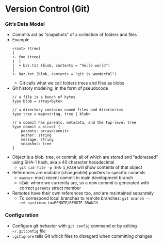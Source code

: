 # Version Control (Git)

### Git’s Data Model

- Commits act as “snapshots” of a collection of folders and files
- Example  
    ```
    <root> (tree)
    |
    +- foo (tree)
    |  |
    |  + bar.txt (blob, contents = "hello world")
    |
    +- baz.txt (blob, contents = "git is wonderful")
    ```  
    - Git calls what we call folders trees and files as blobs
- Git history modeling, in the form of pseudocode  
    ```
    // a file is a bunch of bytes
    type blob = array<byte>
    
    // a directory contains named files and directories
    type tree = map<string, tree | blob>
    
    // a commit has parents, metadata, and the top-level tree
    type commit = struct {
        parents: array<commit>
        author: string
        message: string
        snapshot: tree
    }
    ```  
- Object is a blob, tree, or commit, all of which are stored and “addressed” using SHA-1 hash, aka a 40 character hexadecimal
    - `git cat-file -p SHA-1_HASH` will show contents of that object
- References are mutable (changeable) pointers to specific commits
    - `master`: most recent commit in main development branch
    - `HEAD`: where we currently are, so a new commit is generated with correct `parents` struct member
- Remotes have their own references too, and are maintained separately
    - To correspond local branches to remote branches: `git branch --set-upstream-to=REMOTE/REMOTE_BRANCH`

### Configuration

- Configure git behavior with `git config` command or by editing `~/.gitconfig` file
- `.gitignore` tells Git which files to disregard when committing changes